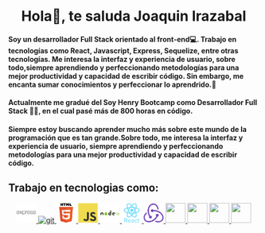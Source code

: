 <h1 align="center">Hola👋, te saluda Joaquin Irazabal</h1>
<h4 align="left">Soy un desarrollador Full Stack orientado al front-end💻. Trabajo en tecnologías como React, Javascript, Express, Sequelize, entre otras tecnologías. Me interesa la interfaz y experiencia de usuario, sobre todo,siempre aprendiendo y perfeccionando metodologías para una mejor productividad y capacidad de escribir código. Sin embargo, me encanta sumar conocimientos y perfeccionar lo aprendrido.📖</h4>

<h4>Actualmente me gradué del Soy Henry Bootcamp como Desarrollador Full Stack 🧑‍🎓, en el cual pasé más de 800 horas en código.</h4>

<h4>Siempre estoy buscando aprender mucho más sobre este mundo de la programación que es tan grande.Sobre todo, me interesa la interfaz y experiencia de usuario,
siempre aprendiendo y perfeccionando metodologías para una mejor productividad y capacidad de escribir código. 
</h4>
<h2>Trabajo en tecnologias como:</h2>
<div align="center">
<a href="https://expressjs.com" target="_blank" rel="noreferrer"> <img src="https://raw.githubusercontent.com/devicons/devicon/master/icons/express/express-original-wordmark.svg" alt="express" width="40" height="40"/> </a> 
<a href="https://git-scm.com/" target="_blank" rel="noreferrer"> <img src="https://www.vectorlogo.zone/logos/git-scm/git-scm-icon.svg" alt="git" width="40" height="40"/> </a> 
<a href="https://www.w3.org/html/" target="_blank" rel="noreferrer"> <img src="https://raw.githubusercontent.com/devicons/devicon/master/icons/html5/html5-original-wordmark.svg" alt="html5" width="40" height="40"/> </a> 
<a href="https://developer.mozilla.org/en-US/docs/Web/JavaScript" target="_blank" rel="noreferrer"> <img src="https://raw.githubusercontent.com/devicons/devicon/master/icons/javascript/javascript-original.svg" alt="javascript" width="40" height="40"/> </a>
<a href="https://nodejs.org" target="_blank" rel="noreferrer"> <img src="https://raw.githubusercontent.com/devicons/devicon/master/icons/nodejs/nodejs-original-wordmark.svg" alt="nodejs" width="40" height="40"/> </a>
<a href="https://reactjs.org/" target="_blank" rel="noreferrer"> <img src="https://raw.githubusercontent.com/devicons/devicon/master/icons/react/react-original-wordmark.svg" alt="react" width="40" height="40"/> </a>
<a href="https://redux.js.org" target="_blank" rel="noreferrer"> <img src="https://raw.githubusercontent.com/devicons/devicon/master/icons/redux/redux-original.svg" alt="redux" width="40" height="40"/> </a>
<a href="https://www.npmjs.com/" target="_blank">
 <img src="https://cdn.jsdelivr.net/gh/devicons/devicon/icons/npm/npm-original-wordmark.svg" width="40" height="40" />
 </a>
 <a href="https://sequelize.org/" target="_blank">
  <img src="https://cdn.jsdelivr.net/gh/devicons/devicon/icons/sequelize/sequelize-original.svg" width="40" height="40"/>
  </a>
   <a href="https://trello.com/" target="_blank">
    <img src="https://cdn.jsdelivr.net/gh/devicons/devicon/icons/trello/trello-plain.svg" width="40" height="40"/>
    </a>
<a href="https://devdocs.io/css/" target="_blank">
  <img src="https://cdn.jsdelivr.net/gh/devicons/devicon/icons/css3/css3-original.svg" width="40" height="40"  />
    </a>
 </div>
</p>
